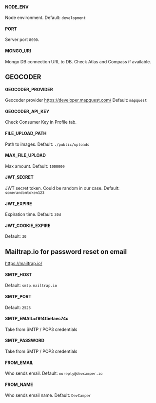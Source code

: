 #### NODE_ENV
Node environment.
Default: `development`

#### PORT
Server port `8000`.

#### MONGO_URI
Mongo DB connection URL to DB. Check Atlas and Compass if available.

## GEOCODER

#### GEOCODER_PROVIDER
Geocoder provider https://developer.mapquest.com/
Default: `mapquest`

#### GEOCODER_API_KEY
Check Consumer Key in Profile tab.

#### FILE_UPLOAD_PATH
Path to images.
Default: `./public/uploads`

#### MAX_FILE_UPLOAD
Max amount.
Default: `1000000`

#### JWT_SECRET
JWT secret token. Could be random in our case.
Default: `somerandomtoken123`

#### JWT_EXPIRE
Expiration time.
Default: `30d`

#### JWT_COOKIE_EXPIRE
Default: `30`

## Mailtrap.io for password reset on email
https://mailtrap.io/

#### SMTP_HOST
Default: `smtp.mailtrap.io`

#### SMTP_PORT
Default: `2525`

#### SMTP_EMAIL=f9f4f5efaec74c
Take from SMTP / POP3 credentials

#### SMTP_PASSWORD
Take from SMTP / POP3 credentials

#### FROM_EMAIL
Who sends email.
Default: `noreply@devcamper.io`

#### FROM_NAME
Who sends email name.
Default: `DevCamper`
